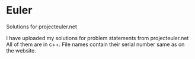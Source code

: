 # Euler
Solutions for projecteuler.net

I have uploaded my solutions for problem statements from projecteuler.net
All of them are in c++.
File names contain their serial number same as on the website.
